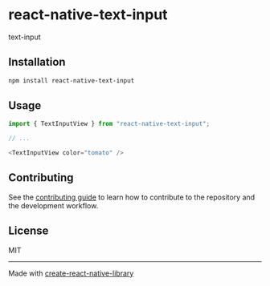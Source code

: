 # react-native-text-input

text-input

## Installation

```sh
npm install react-native-text-input
```

## Usage


```js
import { TextInputView } from "react-native-text-input";

// ...

<TextInputView color="tomato" />
```


## Contributing

See the [contributing guide](CONTRIBUTING.md) to learn how to contribute to the repository and the development workflow.

## License

MIT

---

Made with [create-react-native-library](https://github.com/callstack/react-native-builder-bob)
